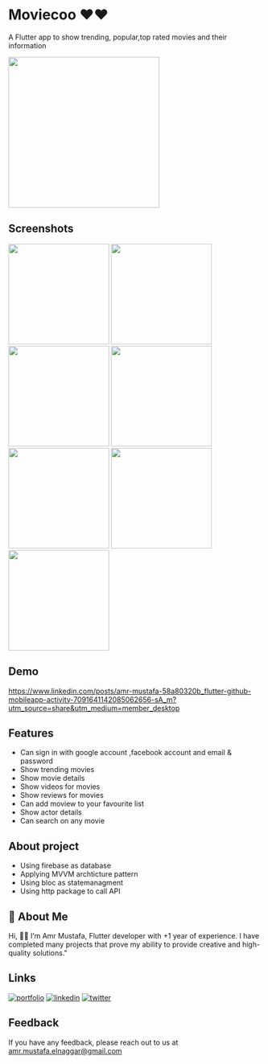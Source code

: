 
# Moviecoo ♥️♥️
A Flutter app to show trending, popular,top rated movies and their information

<img src="https://github.com/amrmustafa02/movies_app/assets/78182930/ccd767d8-28e9-4071-a4ab-92fdd0bbdc8b" width="300">



## Screenshots

<img src="https://github.com/amrmustafa02/movies_app/assets/78182930/0506b3bd-a8d1-4722-aa40-13015f8c2ad6" width="200">
<img src="https://github.com/amrmustafa02/movies_app/assets/78182930/d3024acf-da89-4a6a-9493-a6d8ca2ccd56" width="200">
<img src="https://github.com/amrmustafa02/movies_app/assets/78182930/1cfccb8d-9ae6-4aca-9954-cf25c809186f" width="200">
<img src="https://github.com/amrmustafa02/movies_app/assets/78182930/1dc47587-e99d-485c-9b6d-e6429aac7893" width="200">
<img src="https://github.com/amrmustafa02/movies_app/assets/78182930/07819109-295b-4987-8b6e-9e2883dd4308" width="200">
<img src="https://github.com/amrmustafa02/movies_app/assets/78182930/2fdb1d57-b8cb-4e31-a9dc-bbf2c809b39f" width="200">
<img src="https://github.com/amrmustafa02/movies_app/assets/78182930/e3e1b2b1-ddfe-49f9-9912-704075855fca" width="200">

## Demo
https://www.linkedin.com/posts/amr-mustafa-58a80320b_flutter-github-mobileapp-activity-7091641142085062656-sA_m?utm_source=share&utm_medium=member_desktop


## Features
- Can sign in with google account ,facebook account and email & password
- Show trending movies
- Show movie details
- Show videos for movies 
- Show reviews for movies
- Can add moview to your favourite list
- Show actor details
- Can search on any movie
  
## About project
- Using firebase as database
- Applying MVVM archticture pattern
- Using bloc as statemanagment
- Using http package to call API 


## 🚀 About Me
Hi, 👋👋 I’m Amr Mustafa, Flutter developer with +1 year of experience. I have completed many projects that prove my ability to provide creative and high-quality solutions."


## Links
[![portfolio](https://img.shields.io/badge/my_portfolio-000?style=for-the-badge&logo=ko-fi&logoColor=white)](https://amr-mustafa-mysite.vercel.app/#/)
[![linkedin](https://img.shields.io/badge/linkedin-0A66C2?style=for-the-badge&logo=linkedin&logoColor=white)](https://www.linkedin.com/in/amr-mustafa-58a80320b/)
[![twitter](https://img.shields.io/badge/twitter-1DA1F2?style=for-the-badge&logo=twitter&logoColor=white)](https://twitter.com/amrmust33458502)


## Feedback

If you have any feedback, please reach out to us at amr.mustafa.elnaggar@gmail.com


